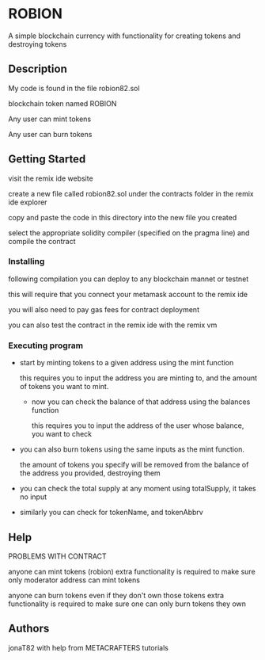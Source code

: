 # ROBION

A simple blockchain currency with functionality for creating tokens and destroying tokens

## Description

My code is found in the file robion82.sol

blockchain token named ROBION

Any user can mint tokens

Any user can burn tokens

## Getting Started

visit the remix ide website

create a new file called robion82.sol under the contracts folder in the remix ide explorer

copy and paste the code in this directory into the new file you created

select the appropriate solidity compiler (specified on the pragma line) and compile the contract

### Installing

following compilation you can deploy to any blockchain mannet or testnet

this will require that you connect your metamask account to the remix ide

you will also need to pay gas fees for contract deployment

you can also test the contract in the remix ide with the remix vm

### Executing program

* start by minting tokens to a given address using the mint function

    this requires you to input the address you are minting to, and the amount of tokens you want to mint.

  * now you can check the balance of that address using the balances function

    this requires you to input the address of the user whose balance, you want to check

* you can also burn tokens  using the same inputs as the mint function.

    the amount of tokens you specify will be removed from the balance of the address you provided, destroying them

* you can check the total supply at any moment using totalSupply, it takes no input

* similarly you can check for tokenName, and tokenAbbrv

## Help

PROBLEMS WITH CONTRACT

anyone can mint tokens (robion)
extra functionality is required to make sure only moderator address can mint tokens

anyone can burn tokens even if they don't own those tokens
extra functionality is required to make sure one can only burn tokens they own

## Authors
jonaT82
with help from
METACRAFTERS tutorials
